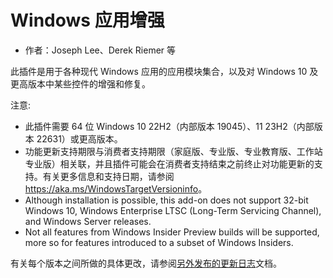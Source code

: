 # Windows 应用增强 #

* 作者：Joseph Lee、Derek Riemer 等

此插件是用于各种现代 Windows 应用的应用模块集合，以及对 Windows 10 及更高版本中某些控件的增强和修复。

注意:

* 此插件需要 64 位 Windows 10 22H2（内部版本 19045）、11 23H2（内部版本 22631）或更高版本。
* 功能更新支持期限与消费者支持期限（家庭版、专业版、专业教育版、工作站专业版）相关联，并且插件可能会在消费者支持结束之前终止对功能更新的支持。有关更多信息和支持日期，请参阅
  <https://aka.ms/WindowsTargetVersioninfo>。
* Although installation is possible, this add-on does not support 32-bit
  Windows 10, Windows Enterprise LTSC (Long-Term Servicing Channel), and
  Windows Server releases.
* Not all features from Windows Insider Preview builds will be supported,
  more so for features introduced to a subset of Windows Insiders.

有关每个版本之间所做的具体更改，请参阅[另外发布的更新日志][1]文档。

[1]: https://github.com/josephsl/wintenapps/blob/main/changes.md
